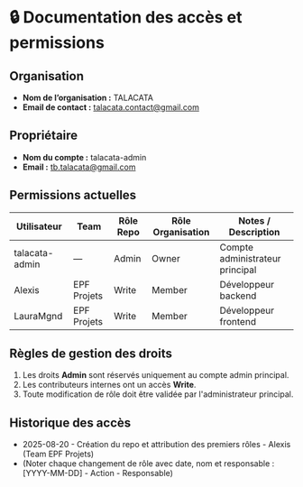 # 🔒 Documentation des accès et permissions

## Organisation

- **Nom de l’organisation :** TALACATA
- **Email de contact :** talacata.contact@gmail.com

## Propriétaire

- **Nom du compte :** talacata-admin
- **Email :** tb.talacata@gmail.com

## Permissions actuelles

| Utilisateur    | Team        | Rôle Repo | Rôle Organisation | Notes / Description             |
| -------------- | ----------- | --------- | ----------------- | ------------------------------- |
| talacata-admin | —           | Admin     | Owner             | Compte administrateur principal |
| Alexis         | EPF Projets | Write     | Member            | Développeur backend             |
| LauraMgnd      | EPF Projets | Write     | Member            | Développeur frontend            |

## Règles de gestion des droits

1. Les droits **Admin** sont réservés uniquement au compte admin principal.
2. Les contributeurs internes ont un accès **Write**.
3. Toute modification de rôle doit être validée par l'administrateur principal.

## Historique des accès

- 2025-08-20 - Création du repo et attribution des premiers rôles - Alexis (Team EPF Projets)
- (Noter chaque changement de rôle avec date, nom et responsable : [YYYY-MM-DD] - Action - Responsable)
